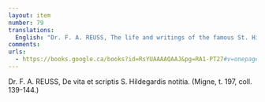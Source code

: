 ```yaml
---
layout: item
number: 79
translations:
  English: "Dr. F. A. REUSS, The life and writings of the famous St. Hildegard. (Migne, vol. 197, coll. 139-144.) [Trans. J. Bock]"
comments:
urls:
  - https://books.google.ca/books?id=RsYUAAAAQAAJ&pg=RA1-PT27#v=onepage&q&f=false
---
```


Dr. F. A. REUSS, De vita et scriptis S. Hildegardis notitia. (Migne, t. 197, coll. 139-144.)
